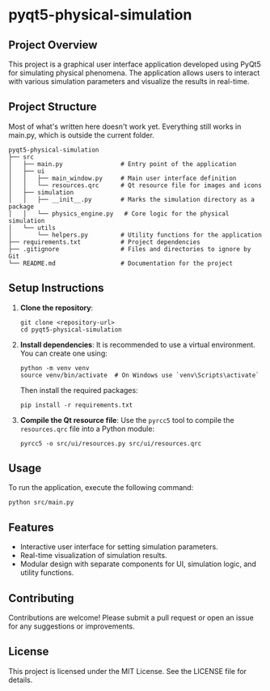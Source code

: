 # pyqt5-physical-simulation

## Project Overview
This project is a graphical user interface application developed using PyQt5 for simulating physical phenomena. The application allows users to interact with various simulation parameters and visualize the results in real-time.

## Project Structure 
Most of what's written here doesn't work yet. Everything still works in main.py, which is outside the current folder.
```
pyqt5-physical-simulation
├── src
│   ├── main.py                # Entry point of the application 
│   ├── ui
│   │   ├── main_window.py     # Main user interface definition
│   │   └── resources.qrc      # Qt resource file for images and icons
│   ├── simulation
│   │   ├── __init__.py        # Marks the simulation directory as a package
│   │   └── physics_engine.py   # Core logic for the physical simulation
│   └── utils
│       └── helpers.py         # Utility functions for the application
├── requirements.txt           # Project dependencies
├── .gitignore                 # Files and directories to ignore by Git
└── README.md                  # Documentation for the project
```

## Setup Instructions
1. **Clone the repository**:
   ```
   git clone <repository-url>
   cd pyqt5-physical-simulation
   ```

2. **Install dependencies**:
   It is recommended to use a virtual environment. You can create one using:
   ```
   python -m venv venv
   source venv/bin/activate  # On Windows use `venv\Scripts\activate`
   ```
   Then install the required packages:
   ```
   pip install -r requirements.txt
   ```

3. **Compile the Qt resource file**:
   Use the `pyrcc5` tool to compile the `resources.qrc` file into a Python module:
   ```
   pyrcc5 -o src/ui/resources.py src/ui/resources.qrc
   ```

## Usage
To run the application, execute the following command:
```
python src/main.py
```

## Features
- Interactive user interface for setting simulation parameters.
- Real-time visualization of simulation results.
- Modular design with separate components for UI, simulation logic, and utility functions.

## Contributing
Contributions are welcome! Please submit a pull request or open an issue for any suggestions or improvements.

## License
This project is licensed under the MIT License. See the LICENSE file for details.
